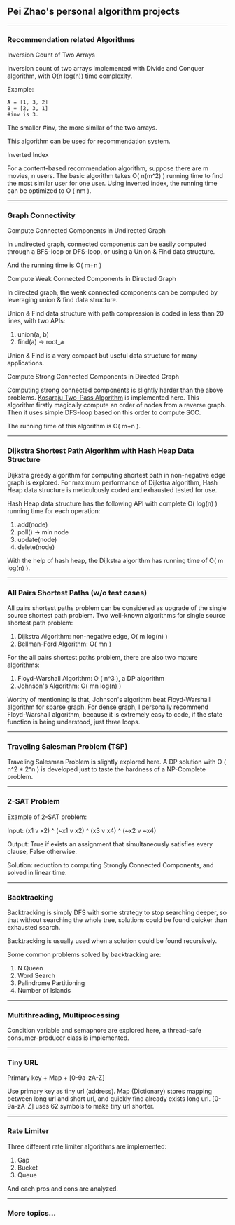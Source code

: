 ## Pei Zhao's personal algorithm projects

---
### Recommendation related Algorithms
Inversion Count of Two Arrays

Inversion count of two arrays implemented with Divide and Conquer
algorithm, with O(n log(n)) time complexity.

Example:

    A = [1, 3, 2]
    B = [2, 3, 1]
    #inv is 3.

The smaller #inv, the more similar of the two arrays.

This algorithm can be used for recommendation system.

Inverted Index

For a content-based recommendation algorithm, suppose there are m
movies, n users. The basic algorithm takes O( n(m^2) ) running time
to find the most similar user for one user. Using inverted index,
the running time can be optimized to O ( nm ).

---
### Graph Connectivity
Compute Connected Components in Undirected Graph

In undirected graph, connected components can be easily computed
through a BFS-loop or DFS-loop, or using a Union & Find data structure.

And the running time is O( m+n )

Compute Weak Connected Components in Directed Graph

In directed graph, the weak connected components can be computed
by leveraging union & find data structure.

Union & Find data structure with path compression is coded in less than
20 lines, with two APIs:

1. union(a, b)
2. find(a)  -> root_a

Union & Find is a very compact but useful data structure for many
applications.

Compute Strong Connected Components in Directed Graph

Computing strong connected components is slightly harder than the
above problems.
[Kosaraju Two-Pass Algorithm](https://en.wikipedia.org/wiki/Kosaraju%27s_algorithm)
is implemented here. This algorithm firstly magically compute an order
of nodes from a reverse graph. Then it uses simple DFS-loop based on
this order to compute SCC.

The running time of this algorithm is O( m+n ).

---
### Dijkstra Shortest Path Algorithm with Hash Heap Data Structure
Dijkstra greedy algorithm for computing shortest path in non-negative
edge graph is explored. For maximum performance of Dijkstra algorithm,
Hash Heap data structure is meticulously coded and exhausted tested
for use.

Hash Heap data structure has the following API with complete
O( log(n) ) running time for each operation:

1. add(node)
2. poll() -> min node
3. update(node)
4. delete(node)

With the help of hash heap, the Dijkstra algorithm has running time of
O( m log(n) ).

---
### All Pairs Shortest Paths (w/o test cases)
All pairs shortest paths problem can be considered as upgrade of the
single source shortest path problem. Two well-known algorithms for
single source shortest path problem:

1. Dijkstra Algorithm: non-negative edge, O( m log(n) )
2. Bellman-Ford Algorithm: O( mn )

For the all pairs shortest paths problem, there are also two mature  
algorithms:

1. Floyd-Warshall Algorithm: O ( n^3 ), a DP algorithm
2. Johnson's Algorithm: O( mn log(n) )

Worthy of mentioning is that, Johnson's algorithm beat Floyd-Warshall
algorithm for sparse graph. For dense graph, I personally recommend
Floyd-Warshall algorithm, because it is extremely easy to code, if
the state function is being understood, just three loops.

---
### Traveling Salesman Problem (TSP)
Traveling Salesman Problem is slightly explored here. A DP solution
with O ( n^2 * 2^n ) is developed just to taste the hardness of a
NP-Complete problem.

---
### 2-SAT Problem
Example of 2-SAT problem:

Input: (x1 v x2) ^ (~x1 v x2) ^ (x3 v x4) ^ (~x2 v ~x4)

Output: True if exists an assignment that simultaneously satisfies
every clause, False otherwise.

Solution: reduction to computing Strongly Connected Components, and
solved in linear time.

---
### Backtracking
Backtracking is simply DFS with some strategy to stop searching
deeper, so that without searching the whole tree, solutions could be
found quicker than exhausted search.

Backtracking is usually used when a solution could be found recursively.

Some common problems solved by backtracking are:

1. N Queen
2. Word Search
3. Palindrome Partitioning
4. Number of Islands

---
### Multithreading, Multiprocessing
Condition variable and semaphore are explored here, a thread-safe
consumer-producer class is implemented.

---
### Tiny URL
Primary key + Map + [0-9a-zA-Z]

Use primary key as tiny url (address).
Map (Dictionary) stores mapping between long url and short url, and quickly
find already exists long url.
[0-9a-zA-Z] uses 62 symbols to make tiny url shorter.


---
### Rate Limiter
Three different rate limiter algorithms are implemented:

1. Gap
2. Bucket
3. Queue

And each pros and cons are analyzed.

---
### More topics...
